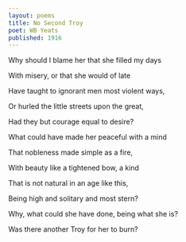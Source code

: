 ```yaml
---
layout: poems
title: No Second Troy
poet: WB Yeats
published: 1916
---
```

Why should I blame her that she filled my days

With misery, or that she would of late

Have taught to ignorant men most violent ways,

Or hurled the little streets upon the great,

Had they but courage equal to desire?

What could have made her peaceful with a mind

That nobleness made simple as a fire,

With beauty like a tightened bow, a kind

That is not natural in an age like this,

Being high and solitary and most stern?

Why, what could she have done, being what she is?

Was there another Troy for her to burn?

